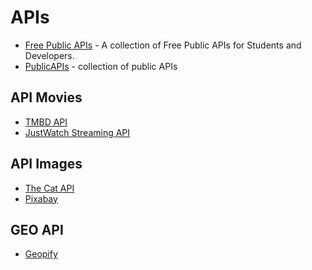 # APIs

- [Free Public APIs](https://www.freepublicapis.com/) -  A collection of Free Public APIs for Students and Developers. 
- [PublicAPIs](https://publicapis.io/) - collection of public APIs

## API Movies

- [TMBD API](https://developer.themoviedb.org/docs/getting-started)
- [JustWatch Streaming API](https://www.justwatch.com/us/JustWatch-Streaming-API)

## API Images

- [The Cat API](https://thecatapi.com/)
- [Pixabay](https://pixabay.com/api/docs/)

## GEO API

- [Geopify](https://apidocs.geoapify.com/)
